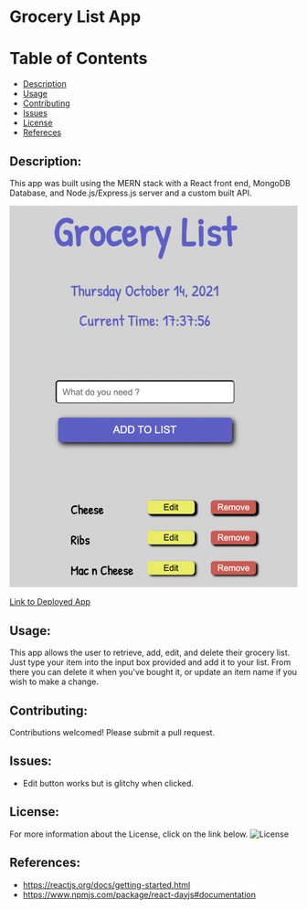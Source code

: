 # Grocery List App 

# Table of Contents

- [Description](#description)
- [Usage](#usage)
- [Contributing](#contributing)
- [Issues](#issues)
- [License](#license)
- [Refereces](#references)

## Description:
This app was built using the MERN stack with a React front end, MongoDB Database, and Node.js/Express.js server and a custom built API. 

![Grocery-List-App](grocery.png)

[Link to Deployed App]()

## Usage:
This app allows the user to retrieve, add, edit, and delete their grocery list.  Just type your item into the input box provided and add it to your list.  From there you can delete it when you've bought it, or update an item name if you wish to make a change.

## Contributing:
Contributions welcomed! Please submit a pull request.

## Issues:
-  Edit button works but is glitchy when clicked. 

## License:
For more information about the License, click on the link below.
![License](https://img.shields.io/badge/License-ISC-blue.svg "License Badge")

## References:
-  https://reactjs.org/docs/getting-started.html
-  https://www.npmjs.com/package/react-dayjs#documentation

